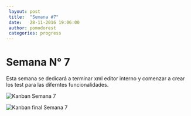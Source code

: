 ```yaml
---
 layout: post
 title:  "Semana #7"
 date:   28-11-2016 19:06:00
 author: pomodorest
 categories: progress
---
```


# Semana N° 7

 Esta semana se dedicará a terminar xml editor interno y comenzar a crear los test para las diferntes funcionalidades.

  ![Kanban Semana 7]({{site.baseurl}}/assets/week-progress/kanban7.png)

  ![Kanban final Semana 7]({{site.baseurl}}/assets/week-progress/kanban7-final.png)
